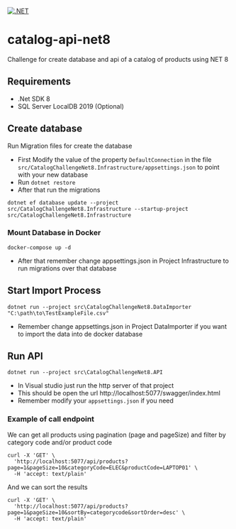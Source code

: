 [![.NET](https://github.com/luke92/catalog-api-net8/actions/workflows/ci.yml/badge.svg)](https://github.com/luke92/catalog-api-net8/actions/workflows/ci.yml)

# catalog-api-net8
Challenge for create database and api of a catalog of products using NET 8

## Requirements
- .Net SDK 8
- SQL Server LocalDB 2019 (Optional)

## Create database
Run Migration files for create the database
- First Modify the value of the property `DefaultConnection` in the file `src/CatalogChallengeNet8.Infrastructure/appsettings.json` to point with your new database
- Run `dotnet restore`
- After that run the migrations
```
dotnet ef database update --project src/CatalogChallengeNet8.Infrastructure --startup-project src/CatalogChallengeNet8.Infrastructure
```

### Mount Database in Docker
`docker-compose up -d`
- After that remember change appsettings.json in Project Infrastructure to run migrations over that database

## Start Import Process
`dotnet run --project src\CatalogChallengeNet8.DataImporter "C:\path\to\TestExampleFile.csv"`
- Remember change appsettings.json in Project DataImporter if you want to import the data into de docker database

## Run API
`dotnet run --project src\CatalogChallengeNet8.API`
- In Visual studio just run the http server of that project
- This should be open the url http://localhost:5077/swagger/index.html
- Remember modify your `appsettings.json` if you need

### Example of call endpoint
We can get all products using pagination (page and pageSize) and filter by category code and/or product code
```
curl -X 'GET' \
  'http://localhost:5077/api/products?page=1&pageSize=10&categoryCode=ELEC&productCode=LAPTOP01' \
  -H 'accept: text/plain'
```
And we can sort the results
```
curl -X 'GET' \
  'http://localhost:5077/api/products?page=1&pageSize=10&sortBy=categorycode&sortOrder=desc' \
  -H 'accept: text/plain'
```
